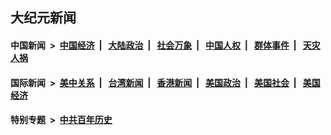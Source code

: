 ## 大纪元新闻

#### 中国新闻 &nbsp;>&nbsp; [中国经济](indexes/ncid283/README.md?01111245) &nbsp;| &nbsp; [大陆政治](indexes/ncid277/README.md?01111245) &nbsp;| &nbsp; [社会万象](indexes/ncid282/README.md?01111245) &nbsp;| &nbsp; [中国人权](indexes/ncid278/README.md?01111245) &nbsp;| &nbsp; [群体事件](indexes/ncid279/README.md?01111245) &nbsp;| &nbsp; [天灾人祸](indexes/ncid280/README.md?01111245)

#### 国际新闻 &nbsp;>&nbsp; [美中关系](indexes/nf1412576/README.md?01111245) &nbsp;| &nbsp; [台湾新闻](indexes/ncid1349361/README.md?01111245) &nbsp;| &nbsp; [香港新闻](indexes/ncid1349362/README.md?01111245) &nbsp;| &nbsp; [美国政治](indexes/ncid1078159/README.md?01111245) &nbsp;| &nbsp; [美国社会](indexes/ncid1078160/README.md?01111245) &nbsp;| &nbsp; [美国经济](indexes/ncid1078158/README.md?01111245)

#### 特别专题 &nbsp;>&nbsp; [中共百年历史](https://github.com/epoch-news/epoch-special/blob/master/README.md?01111245)  
